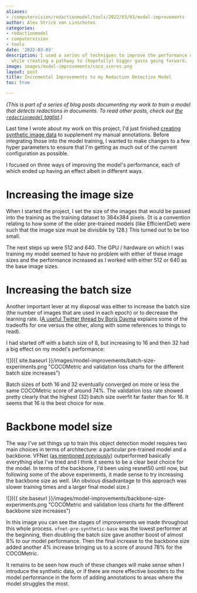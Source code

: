 ```yaml
---
aliases:
- /computervision/redactionmodel/tools/2022/03/03/model-improvements
author: Alex Strick van Linschoten
categories:
- redactionmodel
- computervision
- tools
date: '2022-03-03'
description: I used a series of techniques to improve the performance of my model
  while creating a pathway to (hopefully) bigger gains going forward.
image: images/model-improvements/coco_scores.png
layout: post
title: Incremental Improvements to my Redaction Detection Model
toc: true

---
```


*(This is part of a series of blog posts documenting my work to train a model that detects redactions in documents. To read other posts, check out [the `redactionmodel` taglist](https://mlops.systems/categories/#redactionmodel).)*

Last time I wrote about my work on this project, I'd just finished [creating synthetic image data](https://mlops.systems/redactionmodel/computervision/python/tools/2022/02/10/synthetic-image-data.html) to supplement my manual annotations. Before integrating those into the model training, I wanted to make changes to a few hyper parameters to ensure that I'm getting as much out of the current configuration as possible.

I focused on three ways of improving the model's performance, each of which ended up having an effect albeit in different ways.

# Increasing the image size

When I started the project, I set the size of the images that would be passed into the training as the training dataset to 384x384 pixels. (It is a convention relating to how some of the older pre-trained models (like EfficientDet) were such that the image size must be divisible by 128.) This turned out to be too small.

The next steps up were 512 and 640. The GPU / hardware on which I was training my model seemed to have no problem with either of these image sizes and the performance increased as I worked with either 512 or 640 as the base image sizes.

# Increasing the batch size

Another important lever at my disposal was either to increase the batch size (the number of images that are used in each epoch) or to decrease the learning rate. ([A useful Twitter thread by Boris Dayma](https://twitter.com/borisdayma/status/1488297953429266433) explains some of the tradeoffs for one versus the other, along with some references to things to read).

I had started off with a batch size of 8, but increasing to 16 and then 32 had a big effect on my model's performance:

![]({{ site.baseurl
}}/images/model-improvements/batch-size-experiments.png "COCOMetric and validation loss charts for the different batch size increases")

Batch sizes of both 16 and 32 eventually converged on more or less the same COCOMetric score of around 74%. The validation loss rate showed pretty clearly that the highest (32) batch size overfit far faster than for 16. It seems that 16 is the best choice for now.

# Backbone model size

The way I've set things up to train this object detection model requires two main choices in terms of architecture: a particular pre-trained model and a backbone. VFNet ([as mentioned previously](https://mlops.systems/redactionmodel/computervision/2021/11/30/vfnet-basics.html)) outperformed basically everything else I've tried and I think it seems to be a clear best choice for the model. In terms of the backbone, I'd been using resnet50 until now, but following some of the above experiments, it made sense to try increasing the backbone size as well. (An obvious disadvantage to this approach was slower training times and a larger final model size.)

![]({{ site.baseurl
}}/images/model-improvements/backbone-size-experiments.png "COCOMetric and validation loss charts for the different backbone size increases")

In this image you can see the stages of improvements we made throughout this whole process. `vfnet-pre-synthetic-base` was the lowest performer at the beginning, then doubling the batch size gave another boost of almost 8% to our model performance. Then the final increase to the backbone size added another 4% increase bringing us to a score of around 78% for the COCOMetric.

It remains to be seen how much of these changes will make sense when I introduce the synthetic data, or if there are more effective boosters to the model performance in the form of adding annotations to areas where the model struggles the most.